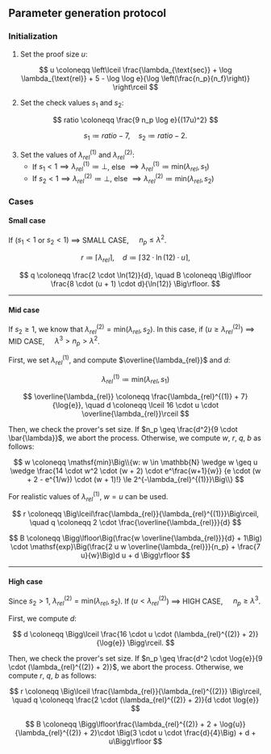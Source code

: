 ## Parameter generation protocol
### Initialization
1. Set the proof size $u$:

$$
u \coloneqq \left\lceil \frac{\lambda_{\text{sec}} + \log \lambda_{\text{rel}} + 5 - \log \log e}{\log \left(\frac{n_p}{n_f}\right)} \right\rceil
$$

2. Set the check values $s_1$ and $s_2$:

$$
ratio \coloneqq \frac{9 n_p \log e}{(17u)^2}
$$

$$
s_1 \coloneqq ratio - 7, \quad s_2 \coloneqq ratio - 2.
$$

3. Set the values of $\lambda_{rel}^{(1)}$ and $\lambda_{rel}^{(2)}$:
    - If $s_1 < 1 \implies \lambda_{rel}^{(1)} \coloneqq \bot$, else $\implies \lambda_{rel}^{(1)} \coloneqq \mathsf{min}(\lambda_{rel}, s_1)$
    - If $s_2 < 1 \implies \lambda_{rel}^{(2)} \coloneqq \bot$, else $\implies \lambda_{rel}^{(2)} \coloneqq \mathsf{min}(\lambda_{rel}, s_2)$

### Cases
#### Small case
If ($s_1 < 1$ or $s_2 < 1$) $\implies$ SMALL CASE, $\quad n_p \leq \lambda^2$.

$$
r \coloneqq \lceil \lambda_{rel} \rceil, \quad d \coloneqq \lceil 32\cdot \ln(12)\cdot u \rceil,
$$

$$
q \coloneqq \frac{2 \cdot \ln(12)}{d}, \quad B \coloneqq \Big\lfloor \frac{8 \cdot (u + 1) \cdot d}{\ln(12)} \Big\rfloor.
$$

---
#### Mid case
If $s_2 \ge 1$, we know that $\lambda_{rel}^{(2)} = \mathsf{min}(\lambda_{rel}, s_2)$.
In this case, if ($u \ge \lambda_{rel}^{(2)}$) $\implies$ MID CASE, $\quad \lambda^3 > n_p > \lambda^2$.

First, we set $\lambda_{rel}^{(1)}$, and compute $\overline{\lambda_{rel}}$ and $d$:

$$
\lambda_{rel}^{(1)} \coloneqq \mathsf{min}(\lambda_{rel}, s_1 )
$$

$$
\overline{\lambda_{rel}} \coloneqq \frac{\lambda_{rel}^{(1)} + 7}{\log{e}}, \quad d \coloneqq \lceil 16 \cdot u \cdot \overline{\lambda_{rel}}\rceil
$$

Then, we check the prover's set size.
If $n_p \geq \frac{d^2}{9 \cdot \bar{\lambda}}$, we abort the process.
Otherwise, we compute $w$, $r$, $q$, $b$ as follows:

$$
w \coloneqq \mathsf{min}\Big\\{w: w \in \mathbb{N} \wedge w \geq u \wedge \frac{14 \cdot w^2 \cdot (w + 2) \cdot e^\frac{w+1}{w}} {e \cdot (w + 2 - e^{1/w}) \cdot (w + 1)!} \le 2^{-\lambda_{rel}^{(1)}}\Big\\}
$$

For realistic values of $\lambda_{rel}^{(1)}$, $w = u$ can be used.

$$
r \coloneqq \Big\lceil\frac{\lambda_{rel}}{\lambda_{rel}^{(1)}}\Big\rceil, \quad q \coloneqq 2 \cdot \frac{\overline{\lambda_{rel}}}{d}
$$

$$
B \coloneqq \Bigg\lfloor\Big(\frac{w \overline{\lambda_{rel}}}{d} + 1\Big) \cdot \mathsf{exp}\Big(\frac{2 u w \overline{\lambda_{rel}}}{n_p} + \frac{7 u}{w}\Big)d u + d \Bigg\rfloor
$$

---
#### High case
Since $s_2 > 1$, $\lambda_{rel}^{(2)} = \mathsf{min}(\lambda_{rel}, s_2)$.
If ($u < \lambda_{rel}^{(2)}$) $\implies$ HIGH CASE, $\quad n_p \geq \lambda^3$.

First, we compute $d$:

$$
d \coloneqq \Bigg\lceil \frac{16 \cdot u \cdot (\lambda_{rel}^{(2)} + 2)}{\log{e}} \Bigg\rceil.
$$

Then, we check the prover's set size.
If $n_p \geq \frac{d^2 \cdot \log{e}}{9 \cdot (\lambda_{rel}^{(2)} + 2)}$, we abort the process.
Otherwise, we compute $r$, $q$, $b$ as follows:

$$
r \coloneqq \Big\lceil \frac{\lambda_{rel}}{\lambda_{rel}^{(2)}} \Big\rceil, \quad q \coloneqq \frac{2 \cdot (\lambda_{rel}^{(2)} + 2)}{d \cdot \log{e}}
$$

$$
B \coloneqq \Bigg\lfloor\frac{\lambda_{rel}^{(2)} + 2 + \log{u}} {\lambda_{rel}^{(2)} + 2}\cdot \Big(3 \cdot u \cdot \frac{d}{4}\Big) + d + u\Bigg\rfloor
$$
